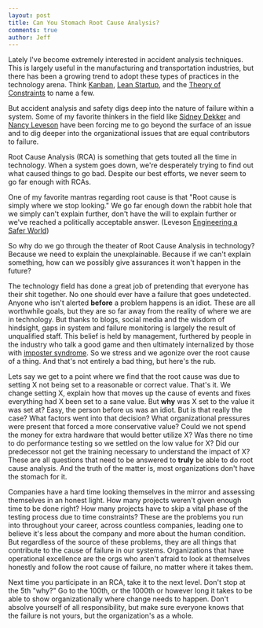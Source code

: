```yaml
---
layout: post
title: Can You Stomach Root Cause Analysis?
comments: true
author: Jeff
---
```


Lately I've become extremely interested in accident analysis techniques. This is largely useful in the manufacturing and transportation industries, but there has been a growing trend to adopt these types of practices in the technology arena. Think [Kanban](http://en.wikipedia.org/wiki/Kanban), [Lean Startup](http://theleanstartup.com), and the [Theory of Constraints](http://en.wikipedia.org/wiki/Theory_of_constraints) to name a few.

But accident analysis and safety digs deep into the nature of failure within a system. Some of my favorite thinkers in the field like [Sidney Dekker](http://sidneydekker.com) and [Nancy Leveson](http://sunnyday.mit.edu) have been forcing me to go beyond the surface of an issue and to dig deeper into the organizational issues that are equal contributors to failure.

Root Cause Analysis (RCA) is something that gets touted all the time in technology. When a system goes down, we're desperately trying to find out what caused things to go bad. Despite our best efforts, we never seem to go far enough with RCAs. 

One of my favorite mantras regarding root cause is that "Root cause is simply where we stop looking." We go far enough down the rabbit  hole that we simply can't explain further, don't have the will to explain further or we've reached a politically acceptable answer. (Leveson [Engineering a Safer World](http://sunnyday.mit.edu/safer-world.pdf))

So why do we go through the theater of Root Cause Analysis in technology? Because we need to explain the unexplainable. Because if we can't explain something, how can we possibly give assurances it won't happen in the future? 

The technology field has done a great job of pretending that everyone has their shit together. No one should ever have a failure that goes undetected. Anyone who isn't alerted **before** a problem happens is an idiot. These are all worthwhile goals, but they are so far away from the reality of where we are in technology. But thanks to blogs, social media and the wisdom of hindsight, gaps in system and failure monitoring is largely the result of unqualified staff. This belief is held by management, furthered by people in the industry who talk a good game and then ultimately internalized by those with [imposter syndrome](http://en.wikipedia.org/wiki/Impostor_syndrome). So we stress and we agonize over the root cause of a thing. And that's not entirely a bad thing, but here's the rub.

Lets say we get to a point where we find that the root cause was due to setting X not being set to a reasonable or correct value. That's it. We change setting X, explain how that moves up the cause of events and fixes everything had X been set to a sane value. But **why** was X set to the value it was set at? Easy, the person before us was an idiot. But is that really the case? What factors went into that decision? What organizational pressures were present that forced a more conservative value? Could we not spend the money for extra hardware that would better utilize X? Was there no time to do performance testing so we settled on the low value for X? Did our predecessor not get the training necessary to understand the impact of X? These are all questions that need to be answered to **truly** be able to do root cause analysis. And the truth of the matter is, most organizations don't have the stomach for it. 

Companies have a hard time looking themselves in the mirror and assessing themselves in an honest light. How many projects weren't given enough time to be done right? How many projects have to skip a vital phase of the testing process due to time constraints? These are the problems you run into throughout your career, across countless companies, leading one to believe it's less about the company and more about the human condition. But regardless of the source of these problems, they are all things that contribute to the cause of failure in our systems. Organizations that have operational excellence are the orgs who aren't afraid to look at themselves honestly and follow the root cause of failure, no matter where it takes them.

Next time you participate in an RCA, take it to the next level. Don't stop at the 5th "why?" Go to the 100th, or the 1000th or however long it takes to be able to show organizationally where change needs to happen. Don't absolve yourself of all responsibility, but make sure everyone knows that the failure is not yours, but the organization's as a whole.
